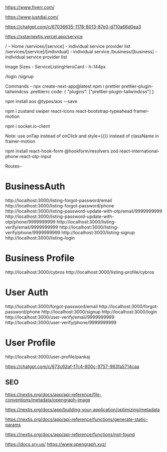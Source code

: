 https://www.fiverr.com/

https://www.justdial.com/

https://chatgpt.com/c/67036635-1178-8013-87e0-d710a66d0ea3

https://xstarnextjs.vercel.app/service

/ – Home
/services/[service]  - individual service provider list
/services/[service]/[individual] - individual service
/business/[business] - individual service provider list


Image Sizes - 
ServiceListingHeroCard - h-144px

/login
/signup





Commands - 
npx create-next-app@latest
npm i prettier prettier-plugin-tailwindcss
.prettierrc code:
{ "plugins": ["prettier-plugin-tailwindcss"] }

npm install aos @types/aos --save

npm i zustand swiper react-icons react-bootstrap-typeahead framer-motion

npm i socket.io-client

Note: use onTap instead of onClick and style={{}} instead of className in framer-motion

npm install react-hook-form @hookform/resolvers zod react-international-phone react-otp-input




Routes-
# BusinessAuth
http://localhost:3000/listing-forgot-password/email
http://localhost:3000/listing-forgot-password/phone
http://localhost:3000/listing-password-update-with-otp/email/9999999999
http://localhost:3000/listing-password-update-with-otp/phone/9999999999
http://localhost:3000/listing-verify/email/9999999999
http://localhost:3000/listing-verify/phone/9999999999
http://localhost:3000/listing-signup
http://localhost:3000/listing-login
# Business Profile
http://localhost:3000/cybros
http://localhost:3000/listing-profile/cybros
# User Auth
http://localhost:3000/forgot-password/email
http://localhost:3000/forgot-password/phone
http://localhost:3000/signup
http://localhost:3000/login
http://localhost:3000/user-verify/email/9999999999
http://localhost:3000/user-verify/phone/9999999999
# User Profile
http://localhost:3000/user-profile/pankaj




https://chatgpt.com/c/673c62af-f7c4-800c-9757-963fa5714caa


## SEO
https://nextjs.org/docs/app/api-reference/file-conventions/metadata/opengraph-image

https://nextjs.org/docs/app/building-your-application/optimizing/metadata

https://nextjs.org/docs/app/api-reference/functions/generate-static-params

https://nextjs.org/docs/app/api-reference/functions/not-found


https://docs.srv.us/
https://www.opengraph.xyz/














